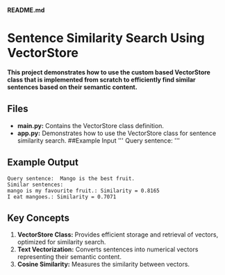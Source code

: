  **README.md**

# Sentence Similarity Search Using VectorStore

**This project demonstrates how to use the custom based VectorStore class that is implemented from scratch to efficiently find similar sentences based on their semantic content.**

## Files

- **main.py:** Contains the VectorStore class definition. 
- **app.py:** Demonstrates how to use the VectorStore class for sentence similarity search.
##Example Input
'''
Query sentence:
'''

## Example Output

```
Query sentence:  Mango is the best fruit.
Similar sentences:
mango is my favourite fruit.: Similarity = 0.8165
I eat mangoes.: Similarity = 0.7071
```

## Key Concepts

1. **VectorStore Class:** Provides efficient storage and retrieval of vectors, optimized for similarity search.
2. **Text Vectorization:** Converts sentences into numerical vectors representing their semantic content.
3. **Cosine Similarity:** Measures the similarity between vectors. 
